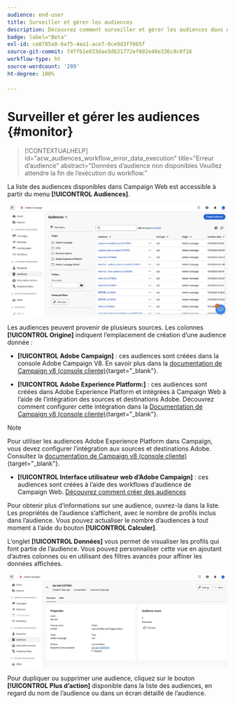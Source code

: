 ```yaml
---
audience: end-user
title: Surveiller et gérer les audiences
description: Découvrez comment surveiller et gérer les audiences dans Adobe Campaign Web
badge: label="Beta"
exl-id: ce0785a0-6af5-4ea1-ace7-0ce9d3ff065f
source-git-commit: f4ffb1e033dae3d631772ef602e48e336c8c0f16
workflow-type: ht
source-wordcount: '289'
ht-degree: 100%

---
```


# Surveiller et gérer les audiences {#monitor}

>[!CONTEXTUALHELP]
>id="acw_audiences_workflow_error_data_execution"
>title="Erreur d’audience"
>abstract="Données d’audience non disponibles Veuillez attendre la fin de l’exécution du workflow."

La liste des audiences disponibles dans Campaign Web est accessible à partir du menu **[!UICONTROL Audiences]**.

![](assets/audiences-list.png)

Les audiences peuvent provenir de plusieurs sources. Les colonnes **[!UICONTROL Origine]** indiquent l’emplacement de création d’une audience donnée :

* **[!UICONTROL Adobe Campaign]** : ces audiences sont créées dans la console Adobe Campaign V8. En savoir plus dans la [documentation de Campaign v8 (console cliente)](https://experienceleague.adobe.com/docs/campaign/campaign-v8/audience/create-audiences/create-audiences.html?lang=fr){target="_blank"}.

* **[!UICONTROL Adobe Experience Platform:]** : ces audiences sont créées dans Adobe Experience Platform et intégrées à Campaign Web à l’aide de l’intégration des sources et destinations Adobe. Découvrez comment configurer cette intégration dans la [Documentation de Campaign v8 (console cliente)](https://experienceleague.adobe.com/docs/campaign/campaign-v8/connect/ac-aep/ac-aep.html?lang=fr){target="_blank"}.

>[!NOTE]
>
>Pour utiliser les audiences Adobe Experience Platform dans Campaign, vous devez configurer l’intégration aux sources et destinations Adobe. Consultez la [documentation de Campaign v8 (console cliente)](https://experienceleague.adobe.com/docs/campaign/campaign-v8/connect/ac-aep/ac-aep.html?lang=fr){target="_blank"}.

* **[!UICONTROL Interface utilisateur web d’Adobe Campaign]** : ces audiences sont créées à l’aide des workflows d’audience de Campaign Web. [Découvrez comment créer des audiences](create-audience.md)

Pour obtenir plus d’informations sur une audience, ouvrez-la dans la liste. Les propriétés de l’audience s’affichent, avec le nombre de profils inclus dans l’audience. Vous pouvez actualiser le nombre d’audiences à tout moment à l’aide du bouton **[!UICONTROL Calculer]**.

L’onglet **[!UICONTROL Données]** vous permet de visualiser les profils qui font partie de l’audience. Vous pouvez personnaliser cette vue en ajoutant d’autres colonnes ou en utilisant des filtres avancés pour affiner les données affichées.

![](assets/audiences-details.png)

Pour dupliquer ou supprimer une audience, cliquez sur le bouton **[!UICONTROL Plus d’action]** disponible dans la liste des audiences, en regard du nom de l’audience ou dans un écran détaillé de l’audience.
